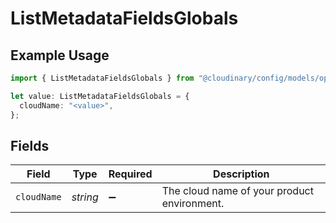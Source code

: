 # ListMetadataFieldsGlobals

## Example Usage

```typescript
import { ListMetadataFieldsGlobals } from "@cloudinary/config/models/operations";

let value: ListMetadataFieldsGlobals = {
  cloudName: "<value>",
};
```

## Fields

| Field                                       | Type                                        | Required                                    | Description                                 |
| ------------------------------------------- | ------------------------------------------- | ------------------------------------------- | ------------------------------------------- |
| `cloudName`                                 | *string*                                    | :heavy_minus_sign:                          | The cloud name of your product environment. |